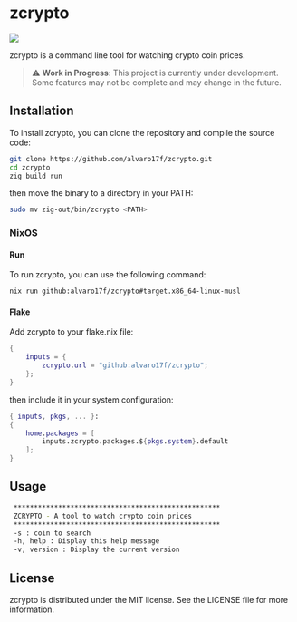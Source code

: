 # zcrypto

![](vhs/zcrypto.gif)

zcrypto is a command line tool for watching crypto coin prices.

> :warning: **Work in Progress**: This project is currently under development. Some features may not be complete and may change in the future.
## Installation

To install zcrypto, you can clone the repository and compile the source code:

```sh
git clone https://github.com/alvaro17f/zcrypto.git
cd zcrypto
zig build run
```

then move the binary to a directory in your PATH:

```sh
sudo mv zig-out/bin/zcrypto <PATH>
```

### NixOS

#### Run
To run zcrypto, you can use the following command:

```sh
nix run github:alvaro17f/zcrypto#target.x86_64-linux-musl
```

#### Flake
Add zcrypto to your flake.nix file:

```nix
{
    inputs = {
        zcrypto.url = "github:alvaro17f/zcrypto";
    };
}
```

then include it in your system configuration:

```nix
{ inputs, pkgs, ... }:
{
    home.packages = [
        inputs.zcrypto.packages.${pkgs.system}.default
    ];
}
```

## Usage
```sh
 ***************************************************
 ZCRYPTO - A tool to watch crypto coin prices
 ***************************************************
 -s : coin to search
 -h, help : Display this help message
 -v, version : Display the current version

```


## License
zcrypto is distributed under the MIT license. See the LICENSE file for more information.

